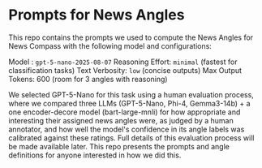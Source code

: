 # Prompts for News Angles
This repo contains the prompts we used to compute the News Angles for News Compass with the following model and configurations:

Model : ``gpt-5-nano-2025-08-07`` 
Reasoning Effort: ``minimal``  (fastest for classification tasks)
Text Verbosity: ``low``  (concise outputs)
Max Output Tokens: 600  (room for 3 angles with reasoning)

We selected GPT-5-Nano for this task using a human evaluation process, where we compared three LLMs (GPT-5-Nano, Phi-4, Gemma3-14b) + a one encoder-decore model (bart-large-mnli) for how appropriate and interesting their assigned news angles were, as judged by a human annotator, and how well the model's confidence in its angle labels was calibrated against these ratings. Full details of this evaluation process will be made available later. This repo presents the prompts and angle definitions for anyone interested in how we did this. 
